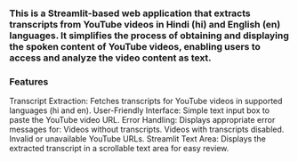 ### This is a Streamlit-based web application that extracts transcripts from YouTube videos in Hindi (hi) and English (en) languages. It simplifies the process of obtaining and displaying the spoken content of YouTube videos, enabling users to access and analyze the video content as text.

### Features
Transcript Extraction: Fetches transcripts for YouTube videos in supported languages (hi and en).
User-Friendly Interface: Simple text input box to paste the YouTube video URL.
Error Handling: Displays appropriate error messages for:
Videos without transcripts.
Videos with transcripts disabled.
Invalid or unavailable YouTube URLs.
Streamlit Text Area: Displays the extracted transcript in a scrollable text area for easy review.


